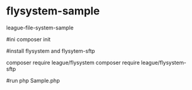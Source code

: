 # flysystem-sample
league-file-system-sample

#ini
composer init

#install flysystem and flysytem-sftp

composer require league/flysystem
composer require league/flysystem-sftp

#run
php Sample.php
